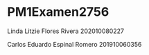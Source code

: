 # PM1Examen2756
Linda Litzie Flores Rivera 202010080227

Carlos Eduardo Espinal Romero 201910060356
